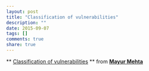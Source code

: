 ```yaml
---
layout: post
title: "Classification of vulnerabilities"
description: ""
date: 2015-09-07
tags: []
comments: true
share: true
---
```


** [Classification of vulnerabilities](//www.slideshare.net/mayurblr/classification-of-vulnerabilities) ** from **[Mayur Mehta](//www.slideshare.net/mayurblr)**

